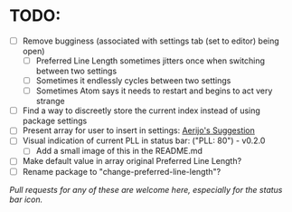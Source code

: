 # TODO:

- [ ] Remove bugginess (associated with settings tab (set to editor) being open)
    - [ ] Preferred Line Length sometimes jitters once when switching between
    two settings
    - [ ] Sometimes it endlessly cycles between two settings
    - [ ] Sometimes Atom says it needs to restart and begins to act very strange
- [ ] Find a way to discreetly store the current index instead of using package
settings
- [ ] Present array for user to insert in settings:
[Aerijo's Suggestion](https://discuss.atom.io/t/bugginess-associated-with-changing-atom-settings-via-code/57772/14)
- [ ] Visual indication of current PLL in status bar: ("PLL: 80") - v0.2.0
    - [ ] Add a small image of this in the README.md
- [ ] Make default value in array original Preferred Line Length?
- [ ] Rename package to "change-preferred-line-length"?

*Pull requests for any of these are welcome here, especially for the status bar
icon.*
